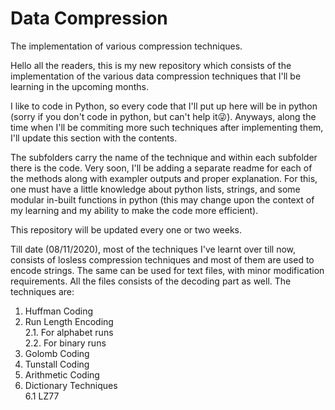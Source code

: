 # Data Compression
The implementation of various compression techniques.


Hello all the readers, this is my new repository which consists of the implementation of the various data compression techniques that I'll be learning in the upcoming months.

I like to code in Python, so every code that I'll put up here will be in python (sorry if you don't code in python, but can't help it😜). Anyways, along the time when I'll be commiting more such techniques after implementing them, I'll update this section with the contents. 

The subfolders carry the name of the technique and within each subfolder there is the code. Very soon, I'll be adding a separate readme for each of the methods along with exampler outputs and proper explanation. For this, one must have a little knowledge about python lists, strings, and some modular in-built functions in python (this may change upon the context of my learning and my ability to make the code more efficient).

This repository will be updated every one or two weeks.

Till date (08/11/2020), most of the techniques I've learnt over till now, consists of losless compression techniques and most of them are used to encode strings. The same can be used for text files, with minor modification requirements. All the files consists of the decoding part as well. The techniques are:
1. Huffman Coding
2. Run Length Encoding<br>
  2.1. For alphabet runs<br>
  2.2. For binary runs<br>
3. Golomb Coding
4. Tunstall Coding
5. Arithmetic Coding
6. Dictionary Techniques<br>
  6.1 LZ77<br>
